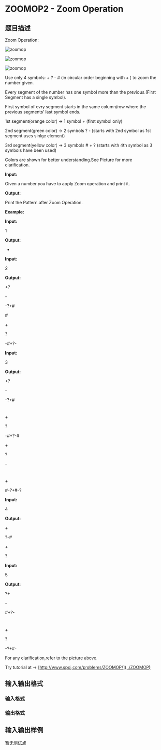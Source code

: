 # ZOOMOP2 - Zoom Operation

## 题目描述

Zoom Operation:

![zoomop](../../content/avinash25649:11 "zoomop")

![zoomop](../../content/avinash25649:12 "zoomop")

![zoomop](../../content/avinash25649:13 "zoomop")

Use only 4 symbols: + ? - # (in circular order beginning with + ) to zoom the number given.

Every segment of the number has one symbol more than the previous.(First Segment has a single symbol).

First symbol of evry segment starts in the same column/row where the previous segments' last symbol ends.

1st segment(orange color) -> 1 symbol + (first symbol only)

2nd segment(green color) -> 2 symbols ? - (starts with 2nd symbol as 1st segment uses sinlge element)

3rd segment(yellow color) -> 3 symbols # + ? (starts with 4th symbol as 3 symbols have been used)

Colors are shown for better understanding.See Picture for more clarification.

**Input:**

Given a number you have to apply Zoom operation and print it.

**Output:**

Print the Pattern after Zoom Operation.

**Example:**

**Input:**

1

**Output:**

+

**Input:**

2

**Output:**

+?

\-

-?+#

\#

\+

?

-#+?-

**Input:**

3

**Output:**

+?

\-

-?+#

#

\+

?

-#+?-#

\+

?

\-

#

\+

\#-?+#-?

**Input:**

4

**Output:**

\+

?-#

\+

?

**Input:**

5

**Output:**

?+

\-

#+?-

#

\+

?

-?+#-

For any clarification,refer to the picture above.

Try tutorial at -> [http://www.spoj.com/problems/ZOOMOP/](../ZOOMOP)

## 输入输出格式

### 输入格式

### 输出格式

## 输入输出样例

暂无测试点

